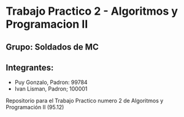 # Trabajo Practico 2 - Algoritmos y Programacion II
## Grupo: Soldados de MC
## Integrantes:
- Puy Gonzalo, Padron: 99784
- Ivan Lisman, Padron; 100001


Repositorio para el Trabajo Practico numero 2 de Algoritmos y Programación II (95.12)
